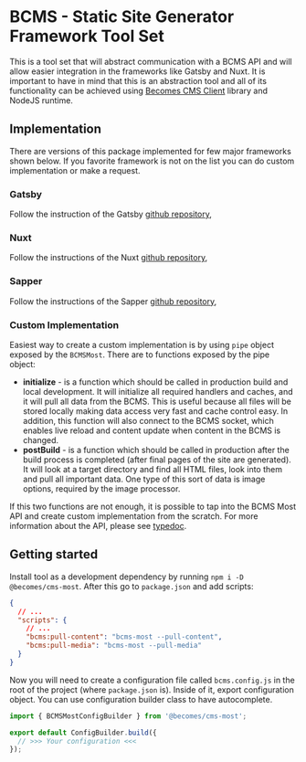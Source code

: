 # BCMS - Static Site Generator Framework Tool Set

This is a tool set that will abstract communication with a BCMS API and will allow easier integration in the frameworks like Gatsby and Nuxt. It is important to have in mind that this is an abstraction tool and all of its functionality can be achieved using [Becomes CMS Client](https://github.com/becomesco/cms-client) library and NodeJS runtime.

## Implementation

There are versions of this package implemented for few major frameworks shown below. If you favorite framework is not on the list you can do custom implementation or make a request.

### Gatsby

Follow the instruction of the Gatsby [github repository](),

### Nuxt

Follow the instructions of the Nuxt [github repository](),

### Sapper

Follow the instructions of the Sapper [github repository](),

### Custom Implementation

Easiest way to create a custom implementation is by using `pipe` object exposed by the `BCMSMost`. There are to functions exposed by the pipe object:

- **initialize** - is a function which should be called in production build and local development. It will initialize all required handlers and caches, and it will pull all data from the BCMS. This is useful because all files will be stored locally making data access very fast and cache control easy. In addition, this function will also connect to the BCMS socket, which enables live reload and content update when content in the BCMS is changed.
- **postBuild** - is a function which should be called in production after the build process is completed (after final pages of the site are generated). It will look at a target directory and find all HTML files, look into them and pull all important data. One type of this sort of data is image options, required by the image processor.

If this two functions are not enough, it is possible to tap into the BCMS Most API and create custom implementation from the scratch. For more information about the API, please see [typedoc]().

## Getting started

Install tool as a development dependency by running `npm i -D @becomes/cms-most`.
After this go to `package.json` and add scripts:

```json
{
  // ...
  "scripts": {
    // ...
    "bcms:pull-content": "bcms-most --pull-content",
    "bcms:pull-media": "bcms-most --pull-media"
  }
}
```

Now you will need to create a configuration file called `bcms.config.js` in the root of the project (where `package.json` is). Inside of it, export configuration object. You can use configuration builder class to have autocomplete.

```js
import { BCMSMostConfigBuilder } from '@becomes/cms-most';

export default ConfigBuilder.build({
  // >>> Your configuration <<<
});
```
